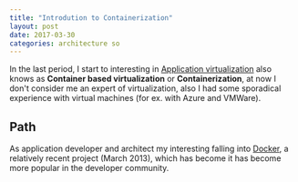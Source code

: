 ```yaml
---
title: "Introdution to Containerization"
layout: post
date: 2017-03-30
categories: architecture so
---
```


In the last period, I start to interesting in [Application virtualization] also knows as __Container based virtualization__ or __Containerization__, at now I don't consider me an expert of virtualization, also I had some sporadical experience with virtual machines (for ex. with Azure and VMWare).

## Path
As application developer and architect my interesting falling into [Docker], a relatively recent project (March 2013), which has become it has become more popular in the developer community.

[Application virtualization]: https://en.wikipedia.org/wiki/Application_virtualization
[Docker]: https://github.com/docker/docker

